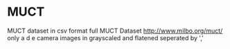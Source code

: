 # MUCT
MUCT dataset in csv format
full MUCT Dataset   http://www.milbo.org/muct/
only a d e camera images in grayscaled and flatened seperated by ','
